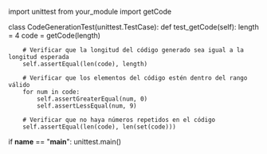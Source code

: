 import unittest
from your_module import getCode

class CodeGenerationTest(unittest.TestCase):
    def test_getCode(self):
        length = 4
        code = getCode(length)

        # Verificar que la longitud del código generado sea igual a la longitud esperada
        self.assertEqual(len(code), length)

        # Verificar que los elementos del código estén dentro del rango válido
        for num in code:
            self.assertGreaterEqual(num, 0)
            self.assertLessEqual(num, 9)

        # Verificar que no haya números repetidos en el código
        self.assertEqual(len(code), len(set(code)))

if __name__ == "__main__":
    unittest.main()
